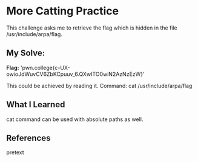 # More Catting Practice
This challenge asks me to retrieve the flag which is hidden in the file /usr/include/arpa/flag.

## My Solve:
**Flag:** 'pwn.college{c-UX-owioJdWuvCV6ZbKCpuuv_6.QXwITO0wiN2AzNzEzW}'

This could be achieved by reading it.
Command: cat /usr/include/arpa/flag

## What I Learned
cat command can be used with absolute paths as well.

## References
pretext
